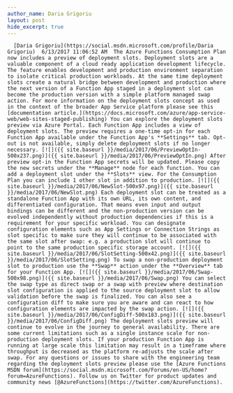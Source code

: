```yaml
---
author_name: Daria Grigoriu
layout: post
hide_excerpt: true
---
```

      [Daria Grigoriu](https://social.msdn.microsoft.com/profile/Daria Grigoriu)  6/13/2017 11:06:52 AM  The Azure Functions Consumption Plan now includes a preview of deployment slots. Deployment slots are a valuable component of a cloud ready application development lifecycle. The feature enables development and production environment separation to isolate critical production workloads. At the same time deployment slots create a natural bridge between development and production where the next version of a Function App staged in a deployment slot can become the production version with a simple platform managed swap action. For more information on the deployment slots concept as used in the context of the broader App Service platform please see this [documentation article.](https://docs.microsoft.com/azure/app-service-web/web-sites-staged-publishing) You can explore the deployment slots preview via Azure Portal. Each Function App includes a view of deployment slots. The preview requires a one-time opt-in for each Function App available under the Function App's **Settings** tab. Opt-out is not available, simply delete deployment slots if no longer necessary. [![]({{ site.baseurl }}/media/2017/06/PreviewOptIn-500x237.png)]({{ site.baseurl }}/media/2017/06/PreviewOptIn.png) After preview opt-in the Function App secrets will be updated. Please copy the new secrets under the **Manage** node for each function. You can add a deployment slot under the **Slots** view. For the Consumption Plan you can include 1 other slot in addition to production. [![]({{ site.baseurl }}/media/2017/06/NewSlot-500x97.png)]({{ site.baseurl }}/media/2017/06/NewSlot.png) Each deployment slot can be treated as a standalone Function App with its own URL, its own content, and differentiated configuration. That means even input and output bindings can be different and the non-production version can be evolved independently without production dependencies if this is a requirement for your specific workload. You can designate configuration elements such as App Settings or Connection Strings as slot specific to make sure they will continue to be associated with the same slot after swap: e.g. a production slot will continue to point to the same production specific storage account. [![]({{ site.baseurl }}/media/2017/06/SlotSetting-500x42.png)]({{ site.baseurl }}/media/2017/06/SlotSetting.png) To swap a non-production deployment slot to production use the **Swap** action under the **Overview** tab for your Function App. [![]({{ site.baseurl }}/media/2017/06/Swap-500x98.png)]({{ site.baseurl }}/media/2017/06/Swap.png) You can select the swap type as direct swap or a swap with preview where destination slot configuration is applied to the source deployment slot to allow validation before the swap is finalized. You can also see a configuration diff to make sure you are aware and can react to how configuration elements are impacted by the swap action. [![]({{ site.baseurl }}/media/2017/06/ConfigDiff-500x183.png)]({{ site.baseurl }}/media/2017/06/ConfigDiff.png) The deployment slots preview will continue to evolve in the journey to general availability. There are some current limitations such as a single instance scale for non-production deployment slots. If your production Function App is running at large scale this limitation may result in a timeframe where throughput is decreased as the platform re-adjusts the scale after swap. For any questions or issues to share with the engineering team regarding the deployment slots preview please use the [Azure Functions MSDN forum](https://social.msdn.microsoft.com/Forums/en-US/home?forum=AzureFunctions). Follow us on Twitter for product updates and community news [@AzureFunctions](https://twitter.com/AzureFunctions).     